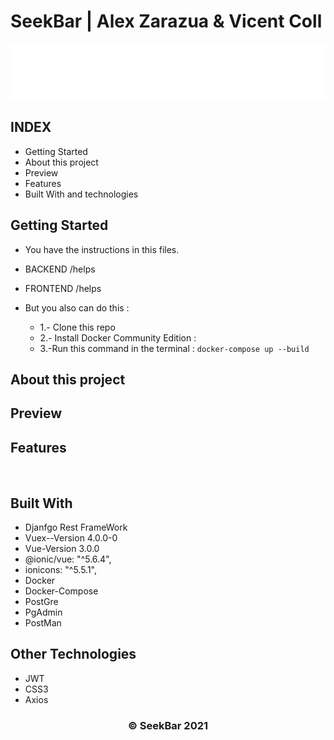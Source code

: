 # SeekBar | Alex Zarazua & Vicent Coll

<p align="center">

  <a>
    <img src="frontend/src/assets/img/SEEK_BAR_BLANCO.png" alt="Seekbar_logo">
  </a>

</p>


## INDEX

* Getting Started
* About this project
* Preview 
* Features
* Built With and technologies

## Getting Started 

* You have the instructions in this files.

* BACKEND /helps 
* FRONTEND /helps

* But you also can do this : 
     * 1.- Clone this repo
     * 2.- Install Docker Community Edition : 
     * 3.-Run this command in the terminal : ` docker-compose up --build `

    
## About this project

## Preview

## Features


<br>


## Built With

 * Djanfgo Rest FrameWork
 * Vuex--Version 4.0.0-0
 * Vue-Version 3.0.0
 * @ionic/vue: "^5.6.4",
 * ionicons: "^5.5.1",
 * Docker
 * Docker-Compose
 * PostGre
 * PgAdmin
 * PostMan

## Other Technologies

 * JWT
 * CSS3
 * Axios



  <h3 align="center"><strong>&copy; SeekBar 2021</strong></h3>

